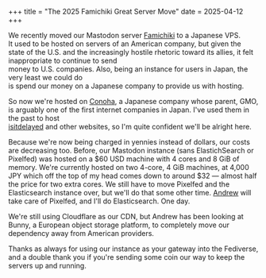 +++
title = "The 2025 Famichiki Great Server Move"
date = 2025-04-12
+++

We recently moved our Mastodon server [Famichiki](https://famichiki.jp) to a Japanese VPS.  
It used to be hosted on servers of an American company, but given the state of the U.S. 
and the increasingly hostile rhetoric toward its allies, it felt inappropriate to continue to send  
money to U.S. companies. Also, being an instance for users in Japan, the very least we could do  
is spend our money on a Japanese company to provide us with hosting.

So now we're hosted on [Conoha](https://conoha.jp), a Japanese company whose parent, GMO,  
is arguably one of the first internet companies in Japan. I've used them in the past to host  
[isitdelayed](https://isitdelayed.com) and other websites, so I'm quite confident we'll be alright here.

Because we're now being charged in yennies instead of dollars, our costs are decreasing too.
Before, our Mastodon instance (sans ElastichSearch or Pixelfed) was hosted on a $60 USD machine  with 4 cores and 8 GiB of memory. 
We're currently hosted on two 4-core, 4 GiB machines, at 4,000 JPY which off the top of my head comes down to around $32 — almost half the price for two extra cores. 
We still have to move Pixelfed and the Elasticsearch instance over, 
but we'll do that some other time. 
[Andrew](https://famichiki.jp/@piepants) will take care of Pixelfed, and I'll do Elasticsearch. One day.

We're still using Cloudflare as our CDN, but Andrew has been looking at  
Bunny, a European object storage platform, to completely move our dependency away from American providers.

Thanks as always for using our instance as your gateway into the Fediverse, and a double thank you if you're sending some coin our way to keep the servers up and running.